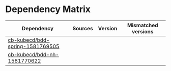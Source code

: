 # Dependency Matrix

Dependency | Sources | Version | Mismatched versions
---------- | ------- | ------- | -------------------
[cb-kubecd/bdd-spring-1581769505](https://github.com/cb-kubecd/bdd-spring-1581769505.git) |  | []() | 
[cb-kubecd/bdd-nh-1581770622](https://github.com/cb-kubecd/bdd-nh-1581770622.git) |  | []() | 
